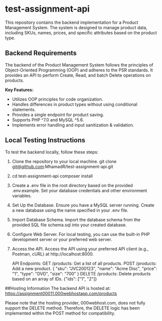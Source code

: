 # test-assignment-api

This repository contains the backend implementation for a Product Management System. The system is designed to manage product data, including SKUs, names, prices, and specific attributes based on the product type.

## Backend Requirements

The backend of the Product Management System follows the principles of Object-Oriented Programming (OOP) and adheres to the PSR standards. It provides an API to perform Create, Read, and batch Delete operations on products.

**Key Features:**

- Utilizes OOP principles for code organization.
- Handles differences in product types without using conditional statements.
- Provides a single endpoint for product saving.
- Supports PHP ^7.0 and MySQL ^5.6.
- Implements error handling and input sanitization & validation.

## Local Testing Instructions

To test the backend locally, follow these steps:

1. Clone the repository to your local machine.
   git clone git@github.com:MhamadR/test-assignment-api.git
2. cd test-assignment-api
   composer install
3. Create a .env file in the root directory based on the provided .env.example. Set your database credentials and other environment variables.
4. Set Up the Database.
   Ensure you have a MySQL server running. Create a new database using the name specified in your .env file.
5. Import Database Schema.
   Import the database schema from the provided SQL file schema.sql into your created database.
6. Configure Web Server.
   For local testing, you can use the built-in PHP development server or your preferred web server.
7. Access the API.
   Access the API using your preferred API client (e.g., Postman, cURL) at http://localhost:8000.

   API Endpoints:
   GET /products: Get a list of all products.
   POST /products: Add a new product.
   {
        "sku": "JVC200123",
        "name": "Acme Disc",
        "price": "1",
        "type": "DVD",
        "size": "700"
   }
   DELETE /products: Delete products based on an array of IDs.
   {"ids": ["1", "2"]}

##Hosting Information
The backend API is hosted at: https://assignment00011.000webhostapp.com/products

Please note that the hosting provider, 000webhost.com, does not fully support the DELETE method. Therefore, the DELETE logic has been implemented within the POST method for compatibility.
